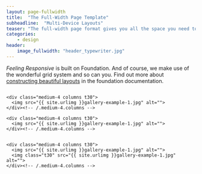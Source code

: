 ```yaml
---
layout: page-fullwidth
title:  "The Full-Width Page Template"
subheadline:  "Multi-Device Layouts"
teaser: "The full-width page format gives you all the space you need to show your content using the grid."
categories:
    - design
header:
    image_fullwidth: "header_typewriter.jpg"
---
```

*Feeling Responsive* is built on Foundation. And of course, we make use of the wonderful grid system and so can you. Find out more about [constructing  beautiful layouts][1] in the foundation documentation.
<!--more-->

<div class="row">
    <div class="medium-4 columns t30">
    <img src="{{ site.urlimg }}gallery-example-1.jpg" alt="">
    </div><!-- /.medium-4.columns -->

    <div class="medium-4 columns t30">
      <img src="{{ site.urlimg }}gallery-example-1.jpg" alt="">
    </div><!-- /.medium-4.columns -->

    <div class="medium-4 columns t30">
      <img src="{{ site.urlimg }}gallery-example-1.jpg" alt="">
    </div><!-- /.medium-4.columns -->

</div><!-- /.row -->


<div class="row">
    <div class="medium-8 columns t30">
    <img src="{{ site.urlimg }}gallery-example-1.jpg" alt="">
    </div><!-- /.medium-8.columns -->

    <div class="medium-4 columns t30">
      <img src="{{ site.urlimg }}gallery-example-1.jpg" alt="">
      <img class="t30" src="{{ site.urlimg }}gallery-example-1.jpg" alt="">
    </div><!-- /.medium-4.columns -->

</div><!-- /.row -->



 [1]: http://foundation.zurb.com/docs/components/grid.html
